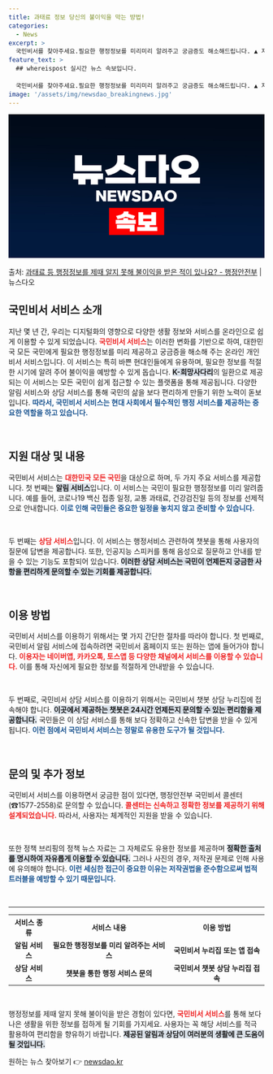 ```yaml
---
title: 과태료 정보 당신의 불이익을 막는 방법!
categories:
  - News
excerpt: >
  국민비서를 찾아주세요.필요한 행정정보를 미리미리 알려주고 궁금증도 해소해드립니다. ▲ 지원대상 대한민국 모든…
feature_text: >
  ## whereispost 실시간 뉴스 속보입니다.

  국민비서를 찾아주세요.필요한 행정정보를 미리미리 알려주고 궁금증도 해소해드립니다. ▲ 지원대상 대한민국 모든…
image: '/assets/img/newsdao_breakingnews.jpg'
---
```


![뉴스다오 속보](/assets/img/newsdao_breakingnews.jpg)

<p>출처: <a href="https://newsdao.kr/2756" rel="dofollow">과태료 등 행정정보를 제때 알지 못해 불이익을 받은 적이 있나요? - 행정안전부</a> | 뉴스다오</p>

<h2 data-ke-size="size26">국민비서 서비스 소개</h2>

<p data-ke-size="size16">지난 몇 년 간, 우리는 디지털화의 영향으로 다양한 생활 정보와 서비스를 온라인으로 쉽게 이용할 수 있게 되었습니다. <b><span style="color: #ee2323;">국민비서 서비스</span></b>는 이러한 변화를 기반으로 하여, 대한민국 모든 국민에게 필요한 행정정보를 미리 제공하고 궁금증을 해소해 주는 온라인 개인비서 서비스입니다. 이 서비스는 특히 바쁜 현대인들에게 유용하며, 필요한 정보를 적절한 시기에 알려 주어 불이익을 예방할 수 있게 돕습니다. <b><span style="background-color: #21538527;">K-희망사다리</span></b>의 일환으로 제공되는 이 서비스는 모든 국민이 쉽게 접근할 수 있는 플랫폼을 통해 제공됩니다. 다양한 알림 서비스와 상담 서비스를 통해 국민의 삶을 보다 편리하게 만들기 위한 노력이 돋보입니다. <b><span style="color: #1a5490;">따라서, 국민비서 서비스는 현대 사회에서 필수적인 행정 서비스를 제공하는 중요한 역할을 하고 있습니다.</span></b></p>

<p data-ke-size="size16">&nbsp;</p>

<h2 data-ke-size="size26">지원 대상 및 내용</h2>

<p data-ke-size="size16">국민비서 서비스는 <b><span style="color: #ee2323;">대한민국 모든 국민</span></b>을 대상으로 하며, 두 가지 주요 서비스를 제공합니다. 첫 번째는 <b><span style="background-color: #21538527;">알림 서비스</span></b>입니다. 이 서비스는 국민이 필요한 행정정보를 미리 알려줍니다. 예를 들어, 코로나19 백신 접종 일정, 교통 과태료, 건강검진일 등의 정보를 선제적으로 안내합니다. <b><span style="color: #1a5490;">이로 인해 국민들은 중요한 일정을 놓치지 않고 준비할 수 있습니다.</span></b></p>

<p data-ke-size="size16">&nbsp;</p>

<p data-ke-size="size16">두 번째는 <b><span style="color: #ee2323;">상담 서비스</span></b>입니다. 이 서비스는 행정서비스 관련하여 챗봇을 통해 사용자의 질문에 답변을 제공합니다. 또한, 인공지능 스피커를 통해 음성으로 질문하고 안내를 받을 수 있는 기능도 포함되어 있습니다. <b><span style="background-color: #21538527;">이러한 상담 서비스는 국민이 언제든지 궁금한 사항을 편리하게 문의할 수 있는 기회를 제공합니다.</span></b></p>

<p data-ke-size="size16">&nbsp;</p>

<h2 data-ke-size="size26">이용 방법</h2>

<p data-ke-size="size16">국민비서 서비스를 이용하기 위해서는 몇 가지 간단한 절차를 따라야 합니다. 첫 번째로, 국민비서 알림 서비스에 접속하려면 국민비서 홈페이지 또는 원하는 앱에 들어가야 합니다. <b><span style="color: #ee2323;">이용자는 네이버앱, 카카오톡, 토스앱 등 다양한 채널에서 서비스를 이용할 수 있습니다.</span></b> 이를 통해 자신에게 필요한 정보를 적절하게 안내받을 수 있습니다. </p>

<p data-ke-size="size16">&nbsp;</p>

<p data-ke-size="size16">두 번째로, 국민비서 상담 서비스를 이용하기 위해서는 국민비서 챗봇 상담 누리집에 접속해야 합니다. <b><span style="background-color: #21538527;">이곳에서 제공하는 챗봇은 24시간 언제든지 문의할 수 있는 편리함을 제공합니다.</span></b> 국민들은 이 상담 서비스를 통해 보다 정확하고 신속한 답변을 받을 수 있게 됩니다. <b><span style="color: #1a5490;">이런 점에서 국민비서 서비스는 정말로 유용한 도구가 될 것입니다.</span></b></p>

<p data-ke-size="size16">&nbsp;</p>

<h2 data-ke-size="size26">문의 및 추가 정보</h2>

<p data-ke-size="size16">국민비서 서비스를 이용하면서 궁금한 점이 있다면, 행정안전부 국민비서 콜센터(☎1577-2558)로 문의할 수 있습니다. <b><span style="color: #ee2323;">콜센터는 신속하고 정확한 정보를 제공하기 위해 설계되었습니다.</span></b> 따라서, 사용자는 체계적인 지원을 받을 수 있습니다. </p>

<p data-ke-size="size16">&nbsp;</p>

<p data-ke-size="size16">또한 정책 브리핑의 정책 뉴스 자료는 그 자체로도 유용한 정보를 제공하며 <b><span style="background-color: #21538527;">정확한 출처를 명시하여 자유롭게 이용할 수 있습니다.</span></b> 그러나 사진의 경우, 저작권 문제로 인해 사용에 유의해야 합니다. <b><span style="color: #1a5490;">이런 세심한 접근이 중요한 이유는 저작권법을 준수함으로써 법적 트러블을 예방할 수 있기 때문입니다.</span></b></p>

<p data-ke-size="size16">&nbsp;</p>

<hr style="height:1px; border:none; border-top:1px solid #eee; margin:10px 0;" />

<table style="width:100%; border-collapse:collapse; text-align:left;">
  <tr>
    <th style="text-align: center; height: 31px;"><b>서비스 종류</b></th>
    <th style="text-align: center; height: 31px;"><b>서비스 내용</b></th>
    <th style="text-align: center; height: 31px;"><b>이용 방법</b></th>
  </tr>
  <tr>
    <td style="text-align: center; height: 17px;"><b>알림 서비스</b></td>
    <td style="text-align: center; height: 17px;"><b>필요한 행정정보를 미리 알려주는 서비스</b></td>
    <td style="text-align: center; height: 17px;"><b>국민비서 누리집 또는 앱 접속</b></td>
  </tr>
  <tr>
    <td style="text-align: center; height: 17px;"><b>상담 서비스</b></td>
    <td style="text-align: center; height: 17px;"><b>챗봇을 통한 행정 서비스 문의</b></td>
    <td style="text-align: center; height: 17px;"><b>국민비서 챗봇 상담 누리집 접속</b></td>
  </tr>
</table>

<p data-ke-size="size16">&nbsp;</p>

<p data-ke-size="size16">행정정보를 제때 알지 못해 불이익을 받은 경험이 있다면, <b><span style="color: #ee2323;">국민비서 서비스</span></b>를 통해 보다 나은 생활을 위한 정보를 접하게 될 기회를 가지세요. 사용자는 꼭 해당 서비스를 적극 활용하여 편리함을 향유하기 바랍니다.  <b><span style="background-color: #21538527;">제공된 알림과 상담이 여러분의 생활에 큰 도움이 될 것입니다.</span></b></p>

<p data-ke-size="size16"></p> 

원하는 뉴스 찾아보기 👉 <a href="https://newsdao.kr" rel="dofollow">newsdao.kr</a>


